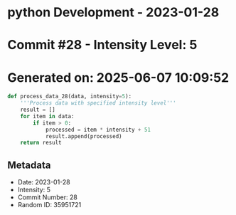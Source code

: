﻿# python Development - 2023-01-28
# Commit #28 - Intensity Level: 5
# Generated on: 2025-06-07 10:09:52
```python
def process_data_28(data, intensity=5):
    '''Process data with specified intensity level'''
    result = []
    for item in data:
        if item > 0:
            processed = item * intensity + 51
            result.append(processed)
    return result
```
## Metadata
- Date: 2023-01-28
- Intensity: 5
- Commit Number: 28
- Random ID: 35951721
